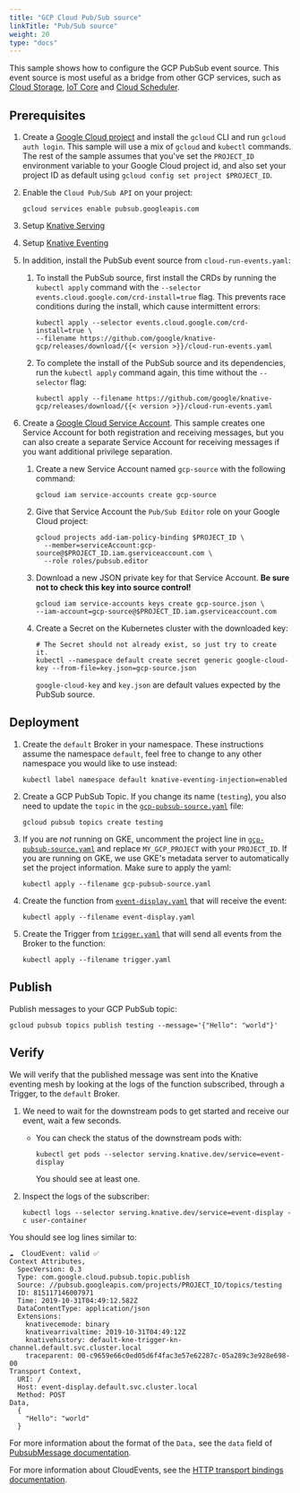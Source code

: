 ```yaml
---
title: "GCP Cloud Pub/Sub source"
linkTitle: "Pub/Sub source"
weight: 20
type: "docs"
---
```


This sample shows how to configure the GCP PubSub event source. This event
source is most useful as a bridge from other GCP services, such as
[Cloud Storage](https://cloud.google.com/storage/docs/pubsub-notifications),
[IoT Core](https://cloud.google.com/iot/docs/how-tos/devices) and
[Cloud Scheduler](https://cloud.google.com/scheduler/docs/creating#).

## Prerequisites

1. Create a
   [Google Cloud project](https://cloud.google.com/resource-manager/docs/creating-managing-projects)
   and install the `gcloud` CLI and run `gcloud auth login`. This sample will
   use a mix of `gcloud` and `kubectl` commands. The rest of the sample assumes
   that you've set the `PROJECT_ID` environment variable to your Google Cloud
   project id, and also set your project ID as default using
   `gcloud config set project $PROJECT_ID`.

1. Enable the `Cloud Pub/Sub API` on your project:

   ```shell
   gcloud services enable pubsub.googleapis.com
   ```

1. Setup [Knative Serving](../../../install)

1. Setup [Knative Eventing](../../../eventing)

1. In addition, install the PubSub event source from `cloud-run-events.yaml`:

   1. To install the PubSub source, first install the CRDs by running the
      `kubectl apply` command with the
      `--selector events.cloud.google.com/crd-install=true` flag. This prevents
      race conditions during the install, which cause intermittent errors:

      ```shell
      kubectl apply --selector events.cloud.google.com/crd-install=true \
      --filename https://github.com/google/knative-gcp/releases/download/{{< version >}}/cloud-run-events.yaml
      ```

   1. To complete the install of the PubSub source and its dependencies, run the
      `kubectl apply` command again, this time without the `--selector` flag:

      ```shell
      kubectl apply --filename https://github.com/google/knative-gcp/releases/download/{{< version >}}/cloud-run-events.yaml
      ```

1. Create a
   [Google Cloud Service Account](https://console.cloud.google.com/iam-admin/serviceaccounts/project).
   This sample creates one Service Account for both registration and receiving
   messages, but you can also create a separate Service Account for receiving
   messages if you want additional privilege separation.

   1. Create a new Service Account named `gcp-source` with the following
      command:

      ```shell
      gcloud iam service-accounts create gcp-source
      ```

   1. Give that Service Account the `Pub/Sub Editor` role on your Google Cloud
      project:

      ```shell
      gcloud projects add-iam-policy-binding $PROJECT_ID \
        --member=serviceAccount:gcp-source@$PROJECT_ID.iam.gserviceaccount.com \
        --role roles/pubsub.editor
      ```

   1. Download a new JSON private key for that Service Account. **Be sure not to
      check this key into source control!**

      ```shell
      gcloud iam service-accounts keys create gcp-source.json \
      --iam-account=gcp-source@$PROJECT_ID.iam.gserviceaccount.com
      ```

   1. Create a Secret on the Kubernetes cluster with the downloaded key:

      ```shell
      # The Secret should not already exist, so just try to create it.
      kubectl --namespace default create secret generic google-cloud-key --from-file=key.json=gcp-source.json
      ```

      `google-cloud-key` and `key.json` are default values expected by the
      PubSub source.

## Deployment

1. Create the `default` Broker in your namespace. These instructions assume the
   namespace `default`, feel free to change to any other namespace you would
   like to use instead:

   ```shell
   kubectl label namespace default knative-eventing-injection=enabled
   ```

1. Create a GCP PubSub Topic. If you change its name (`testing`), you also need
   to update the `topic` in the
   [`gcp-pubsub-source.yaml`](./gcp-pubsub-source.yaml) file:

   ```shell
   gcloud pubsub topics create testing
   ```

1. If you are _not_ running on GKE, uncomment the project line in
   [`gcp-pubsub-source.yaml`](./gcp-pubsub-source.yaml) and replace
   `MY_GCP_PROJECT` with your `PROJECT_ID`. If you are running on GKE, we use
   GKE's metadata server to automatically set the project information. Make sure
   to apply the yaml:

   ```shell
   kubectl apply --filename gcp-pubsub-source.yaml
   ```

1. Create the function from [`event-display.yaml`](./event-display.yaml) that
   will receive the event:

   ```shell
   kubectl apply --filename event-display.yaml
   ```

1. Create the Trigger from [`trigger.yaml`](./trigger.yaml) that will send all
   events from the Broker to the function:

   ```shell
   kubectl apply --filename trigger.yaml
   ```

## Publish

Publish messages to your GCP PubSub topic:

```shell
gcloud pubsub topics publish testing --message='{"Hello": "world"}'
```

## Verify

We will verify that the published message was sent into the Knative eventing
mesh by looking at the logs of the function subscribed, through a Trigger, to
the `default` Broker.

1. We need to wait for the downstream pods to get started and receive our event,
   wait a few seconds.

   - You can check the status of the downstream pods with:

     ```shell
     kubectl get pods --selector serving.knative.dev/service=event-display
     ```

     You should see at least one.

1. Inspect the logs of the subscriber:

   ```shell
   kubectl logs --selector serving.knative.dev/service=event-display -c user-container
   ```

You should see log lines similar to:

```shell
☁️  CloudEvent: valid ✅
Context Attributes,
  SpecVersion: 0.3
  Type: com.google.cloud.pubsub.topic.publish
  Source: //pubsub.googleapis.com/projects/PROJECT_ID/topics/testing
  ID: 815117146007971
  Time: 2019-10-31T04:49:12.582Z
  DataContentType: application/json
  Extensions:
    knativecemode: binary
    knativearrivaltime: 2019-10-31T04:49:12Z
    knativehistory: default-kne-trigger-kn-channel.default.svc.cluster.local
    traceparent: 00-c9659e66c0ed05d6f4fac3e57e62287c-05a289c3e928e698-00
Transport Context,
  URI: /
  Host: event-display.default.svc.cluster.local
  Method: POST
Data,
  {
    "Hello": "world"
  }
```

For more information about the format of the `Data,` see the `data` field of
[PubsubMessage documentation](https://cloud.google.com/pubsub/docs/reference/rest/v1/PubsubMessage).

For more information about CloudEvents, see the
[HTTP transport bindings documentation](https://github.com/cloudevents/spec).
